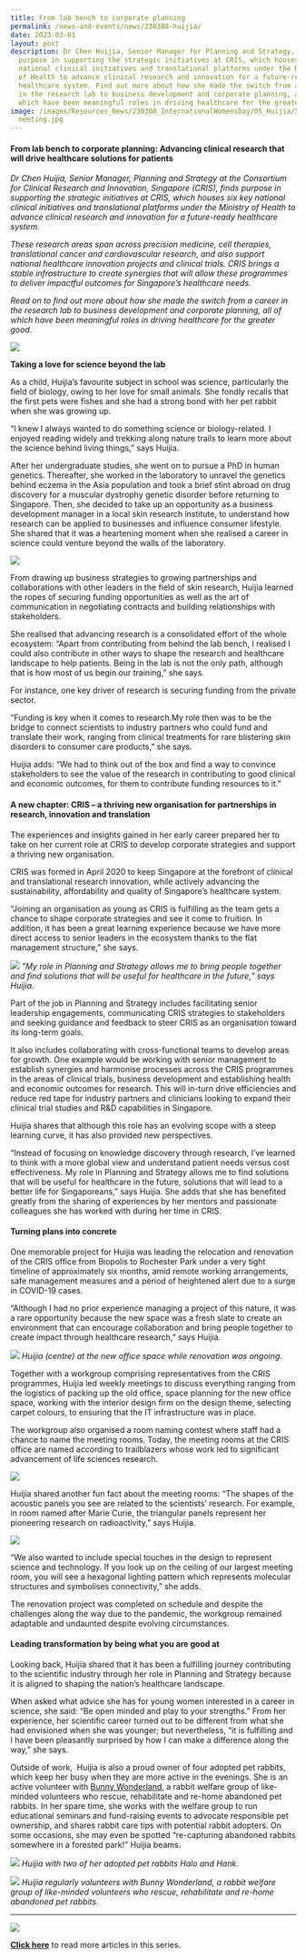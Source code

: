 ```yaml
---
title: From lab bench to corporate planning
permalink: /news-and-events/news/230308-huijia/
date: 2023-03-01
layout: post
description: Dr Chen Huijia, Senior Manager for Planning and Strategy, finds
  purpose in supporting the strategic initiatives at CRIS, which houses six key
  national clinical initiatives and translational platforms under the Ministry
  of Health to advance clinical research and innovation for a future-ready
  healthcare system. Find out more about how she made the switch from a career
  in the research lab to business development and corporate planning, all of
  which have been meaningful roles in driving healthcare for the greater good.
image: /images/Resources_News/230308_InternationalWomensDay/05_Huijia/5_Huijia
  meeting.jpg
---
```

#### **From lab bench to corporate planning: Advancing clinical research that will drive healthcare solutions for patients**

_Dr Chen Huijia, Senior Manager, Planning and Strategy at the Consortium for Clinical Research and Innovation, Singapore (CRIS), finds purpose in supporting the strategic initiatives at CRIS, which houses six key national clinical initiatives and translational platforms under the Ministry of Health to advance clinical research and innovation for a future-ready healthcare system._ 

_These research areas span across precision medicine, cell therapies, translational cancer and cardiovascular research, and also support national healthcare innovation projects and clinical trials. CRIS brings a stable infrastructure to create synergies that will allow these programmes to deliver impactful outcomes for Singapore’s healthcare needs._ 

_Read on to find out more about how she made the switch from a career in the research lab to business development and corporate planning, all of which have been meaningful roles in driving healthcare for the greater good._

![](/images/Resources_News/230308_InternationalWomensDay/05_Huijia/1_Huijia_IMG_5662.jpg)

**Taking a love for science beyond the lab**

As a child, Huijia’s favourite subject in school was science, particularly the field of biology, owing to her love for small animals. She fondly recalls that the first pets were fishes and she had a strong bond with her pet rabbit when she was growing up.

“I knew I always wanted to do something science or biology-related. I enjoyed reading widely and trekking along nature trails to learn more about the science behind living things,” says Huijia.

After her undergraduate studies, she went on to pursue a PhD in human genetics. Thereafter, she worked in the laboratory to unravel the genetics behind eczema in the Asia population and took a brief stint abroad on drug discovery for a muscular dystrophy genetic disorder before returning to Singapore. Then, she decided to take up an opportunity as a business development manager in a local skin research institute, to understand how research can be applied to businesses and influence consumer lifestyle. She shared that it was a heartening moment when she realised a career in science could venture beyond the walls of the laboratory.

![](/images/Resources_News/230308_InternationalWomensDay/05_Huijia/5_Huijia%20meeting.jpg)

From drawing up business strategies to growing partnerships and collaborations with other leaders in the field of skin research, Huijia learned the ropes of securing funding opportunities as well as the art of communication in negotiating contracts and building relationships with stakeholders.

She realised that advancing research is a consolidated effort of the whole ecosystem: “Apart from contributing from behind the lab bench, I realised I could also contribute in other ways to shape the research and healthcare landscape to help patients. Being in the lab is not the only path, although that is how most of us begin our training,” she says.

For instance, one key driver of research is securing funding from the private sector.

“Funding is key when it comes to research.My role then was to be the bridge to connect scientists to industry partners who could fund and translate their work, ranging from clinical treatments for rare blistering skin disorders to consumer care products,” she says.

Huijia adds: “We had to think out of the box and find a way to convince stakeholders to see the value of the research in contributing to good clinical and economic outcomes, for them to contribute funding resources to it.”

#### **A new chapter: CRIS – a thriving new organisation for partnerships in research, innovation and translation**

The experiences and insights gained in her early career prepared her to take on her current role at CRIS to develop corporate strategies and support a thriving new organisation.

CRIS was formed in April 2020 to keep Singapore at the forefront of clinical and translational research innovation, while actively advancing the sustainability, affordability and quality of Singapore’s healthcare system.

“Joining an organisation as young as CRIS is fulfilling as the team gets a chance to shape corporate strategies and see it come to fruition. In addition, it has been a great learning experience because we have more direct access to senior leaders in the ecosystem thanks to the flat management structure,” she says.

![](/images/Resources_News/230308_InternationalWomensDay/05_Huijia/2_Huijia%20discussion.jpg)
*"My role in Planning and Strategy allows me to bring people together and find solutions that will be useful for healthcare in the future,” says Huijia.*

Part of the job in Planning and Strategy includes facilitating senior leadership engagements, communicating CRIS strategies to stakeholders and seeking guidance and feedback to steer CRIS as an organisation toward its long-term goals.

It also includes collaborating with cross-functional teams to develop areas for growth. One example would be working with senior management to establish synergies and harmonise processes across the CRIS programmes in the areas of clinical trials, business development and establishing health and economic outcomes for research. This will in-turn drive efficiencies and reduce red tape for industry partners and clinicians looking to expand their clinical trial studies and R&D capabilities in Singapore.

Huijia shares that although this role has an evolving scope with a steep learning curve, it has also provided new perspectives.

“Instead of focusing on knowledge discovery through research, I’ve learned to think with a more global view and understand patient needs versus cost effectiveness. My role in Planning and Strategy allows me to find solutions that will be useful for healthcare in the future, solutions that will lead to a better life for Singaporeans,” says Huijia. She adds that she has benefited greatly from the sharing of experiences by her mentors and passionate colleagues she has worked with during her time in CRIS.

#### **Turning plans into concrete**

One memorable project for Huijia was leading the relocation and renovation of the CRIS office from Biopolis to Rochester Park under a very tight timeline of approximately six months, amid remote working arrangements, safe management measures and a period of heightened alert due to a surge in COVID-19 cases.

“Although I had no prior experience managing a project of this nature, it was a rare opportunity because the new space was a fresh slate to create an environment that can encourage collaboration and bring people together to create impact through healthcare research,” says Huijia.

![](/images/Resources_News/230308_InternationalWomensDay/05_Huijia/3_Huijia%20new%20office%20space.jpg)
*Huijia (centre) at the new office space while renovation was ongoing.*

Together with a workgroup comprising representatives from the CRIS programmes, Huijia led weekly meetings to discuss everything ranging from the logistics of packing up the old office, space planning for the new office space, working with the interior design firm on the design theme, selecting carpet colours, to ensuring that the IT infrastructure was in place.

The workgroup also organised a room naming contest where staff had a chance to name the meeting rooms. Today, the meeting rooms at the CRIS office are named according to trailblazers whose work led to significant advancement of life sciences research.

![](/images/Resources_News/230308_InternationalWomensDay/05_Huijia/4_Huijia_Meeting%20room%20names.png)

Huijia shared another fun fact about the meeting rooms: “The shapes of the acoustic panels you see are related to the scientists’ research. For example, in room named after Marie Curie, the triangular panels represent her pioneering research on radioactivity,” says Huijia.

![](/images/Resources_News/230308_InternationalWomensDay/05_Huijia/6_Huijia_CRIS%20Darwin_Sanger_Franklin.jpg)

“We also wanted to include special touches in the design to represent science and technology. If you look up on the ceiling of our largest meeting room, you will see a hexagonal lighting pattern which represents molecular structures and symbolises connectivity,” she adds.

The renovation project was completed on schedule and despite the challenges along the way due to the pandemic, the workgroup remained adaptable and undaunted despite evolving circumstances.

#### **Leading transformation by being what you are good at**

Looking back, Huijia shared that it has been a fulfilling journey contributing to the scientific industry through her role in Planning and Strategy because it is aligned to shaping the nation’s healthcare landscape.

When asked what advice she has for young women interested in a career in science, she said: “Be open minded and play to your strengths.” From her experience, her scientific career turned out to be different from what she had envisioned when she was younger; but nevertheless, “it is fulfilling and I have been pleasantly surprised by how I can make a difference along the way,” she says.

Outside of work,  Huijia is also a proud owner of four adopted pet rabbits, which keep her busy when they are more active in the evenings. She is an active volunteer with [Bunny Wonderland](https://bunnywonderlandsg.com/), a rabbit welfare group of like-minded volunteers who rescue, rehabilitate and re-home abandoned pet rabbits. In her spare time, she works with the welfare group to run educational seminars and fund-raising events to advocate responsible pet ownership, and shares rabbit care tips with potential rabbit adopters. On some occasions, she may even be spotted “re-capturing abandoned rabbits somewhere in a forested park!” Huijia beams.

![](/images/Resources_News/230308_InternationalWomensDay/05_Huijia/7_Huijia.jpeg)
*Huijia with two of her adopted pet rabbits Halo and Hank.*

![](/images/Resources_News/230308_InternationalWomensDay/05_Huijia/8_Huijia_Bunny%20Wonderland_volunteer.jpg)
*Huijia regularly volunteers with Bunny Wonderland, a rabbit welfare group of like-minded volunteers who rescue, rehabilitate and re-home abandoned pet rabbits.*

* * *

![](/images/Resources_News/230308_InternationalWomensDay/Womens%20Day%20Banner.jpg)

**[Click here](/news-and-events/news/230308-international-womens-day/)** to read more articles in this series.